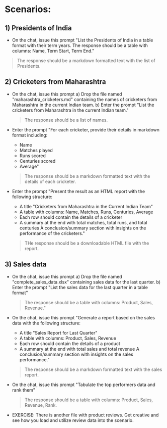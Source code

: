 # Scenarios:

## 1) Presidents of India

  - On the chat, issue this prompt 
    "List the Presidents of India in a table format with their term years.
    The response should be a table with columns: Name, Term Start, Term End."

  > The response should be a markdown formatted text with the list of Presidents.

## 2) Cricketers from Maharashtra

  - On the chat, issue this prompt
    a) Drop the file named "maharashtra_cricketers.md" containing the names of cricketers from Maharashtra in the current Indian team.
    b) Enter the prompt "List the cricketers from Maharashtra in the current Indian team."

    > The response should be a list of names.
  - Enter the prompt "For each cricketer, provide their details in markdown format including:
    - Name
    - Matches played
    - Runs scored
    - Centuries scored
    - Average"

    > The response should be a markdown formatted text with the details of each cricketer.

  - Enter the prompt "Present the result as an HTML report with the following structure:
    - A title "Cricketers from Maharashtra in the Current Indian Team"
    - A table with columns: Name, Matches, Runs, Centuries, Average
    - Each row should contain the details of a cricketer
    - A summary at the end with total matches, total runs, and total centuries
    A conclusion/summary section with insights on the performance of the cricketers."

    > THe response should be a downloadable HTML file with the report.

## 3) Sales data

  - On the chat, issue this prompt
    a) Drop the file named "complete_sales_data.xlsx" containing sales data for the last quarter.
    b) Enter the prompt "List the sales data for the last quarter in a table format"
    > The response should be a table with columns: Product, Sales, Revenue."

  - On the chat, issue this prompt "Generate a report based on the sales data with the following structure:
    - A title "Sales Report for Last Quarter"
    - A table with columns: Product, Sales, Revenue
    - Each row should contain the details of a product
    - A summary at the end with total sales and total revenue
    A conclusion/summary section with insights on the sales performance."

    > The response should be a markdown formatted text with the sales report.

  - On the chat, issue this prompt "Tabulate the top performers data and rank them"

    > The response should be a table with columns: Product, Sales, Revenue, Rank.

  - EXERCISE: There is another file with product reviews. Get creative and see how you load and utilize review data into the scenario.